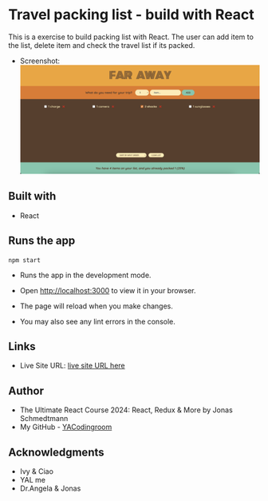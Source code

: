 # Travel packing list - build with React

This is a exercise to build packing list with React. The user can add item to the list, delete item and check the travel list if its packed.

- Screenshot:
  ![packing list](./screenshot/packing-list.png)

## Built with

- React

## Runs the app

```Shell
npm start
```

- Runs the app in the development mode.
- Open [http://localhost:3000](http://localhost:3000) to view it in your browser.

- The page will reload when you make changes.
- You may also see any lint errors in the console.

## Links

- Live Site URL: [live site URL here](https://faraway-packing-list.netlify.app/)

## Author

- The Ultimate React Course 2024: React, Redux & More by Jonas Schmedtmann
- My GitHub - [YACodingroom](https://github.com/YAcodingroom)

## Acknowledgments

- Ivy & Ciao
- YAL me
- Dr.Angela & Jonas

